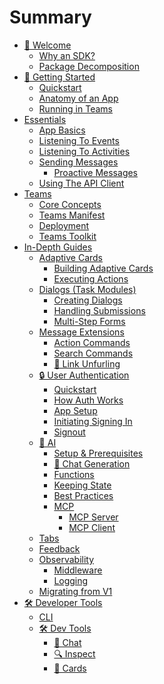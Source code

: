 # Summary

- [👋 Welcome](./1.welcome/README.md)
  - [Why an SDK?](./1.welcome/1.need-for-sdk.md)
  - [Package Decomposition](./1.welcome/2.package-decomposition.md)
- [🚀 Getting Started](./2.getting-started/README.md)
  - [Quickstart](./2.getting-started/1.quickstart.md)
  - [Anatomy of an App](./2.getting-started/2.code-basics.md)
  - [Running in Teams](./2.getting-started/3.running-in-teams.md)
- [Essentials](./3.essentials/README.md)
  - [App Basics](./3.essentials/1.app-class.md)
  - [Listening To Events](./3.essentials/1.on-event.md)
  - [Listening To Activities](./3.essentials/2.on-activity.md)
  - [Sending Messages](./3.essentials/4.sending-messages.md)
    - [Proactive Messages](./3.essentials/5.proactive-messaging.md)
  - [Using The API Client](./3.essentials/6.api.md)
- [Teams](./4.teams/README.md)
  - [Core Concepts](./4.teams/1.core-concepts.md)
  - [Teams Manifest]()
  - [Deployment]()
  - [Teams Toolkit]()
- [In-Depth Guides](./5.in-depth-guides/README.md)
  - [Adaptive Cards](./5.in-depth-guides/1.cards/README.md)
    - [Building Adaptive Cards](./5.in-depth-guides/1.cards/1.building-adaptive-cards.md)
    - [Executing Actions](./5.in-depth-guides/1.cards/2.executing-actions.md)
  - [Dialogs (Task Modules)](./5.in-depth-guides/2.dialogs/README.md)
    - [Creating Dialogs](./5.in-depth-guides/2.dialogs/1.creating-dialogs.md)
    - [Handling Submissions](./5.in-depth-guides/2.dialogs/2.handling-dialog-submissions.md)
    - [Multi-Step Forms](./5.in-depth-guides/2.dialogs/3.handling-multi-step-forms.md)
  - [Message Extensions](./5.in-depth-guides/3.message-extensions/README.md)
    - [Action Commands](./5.in-depth-guides/3.message-extensions/1.action-commands.md)
    - [Search Commands](./5.in-depth-guides/3.message-extensions/2.search-commands.md)
    - [🔗 Link Unfurling](./5.in-depth-guides/3.message-extensions/3.link-unfurling.md)
  - [🔒 User Authentication](./5.in-depth-guides/4.auth/README.md)
    - [Quickstart](./5.in-depth-guides/4.auth/1.quickstart.md)
    - [How Auth Works](./5.in-depth-guides/4.auth/2.auth-sso.md)
    - [App Setup](./5.in-depth-guides/4.auth/3.setup.md)
    - [Initiating Signing In](./5.in-depth-guides/4.auth/4.signin.md)
    - [Signout](./5.in-depth-guides/4.auth/5.signout.md)
  - [🤖 AI](./5.in-depth-guides/5.ai/README.md)
    - [Setup & Prerequisites](./5.in-depth-guides/5.ai/1.setup-and-prereqs.md)
    - [💬 Chat Generation](./5.in-depth-guides/5.ai/2.chat.md)
    - [Functions](./5.in-depth-guides/5.ai/3.function-calling.md)
    - [Keeping State](./5.in-depth-guides/5.ai/4.keeping-state.md)
    - [Best Practices](./5.in-depth-guides/5.ai/5.best-practices.md)
    - [MCP](./5.in-depth-guides/5.ai/6.mcp/README.md)
      - [MCP Server](./5.in-depth-guides/5.ai/6.mcp/1.mcp-server.md)
      - [MCP Client](./5.in-depth-guides/5.ai/6.mcp/2.mcp-client.md)
  - [Tabs]()
  - [Feedback](./5.in-depth-guides/6.feedback.md)
  - [Observability]()
    - [Middleware](./5.in-depth-guides/6.observability/1.middleware.md)
    - [Logging](./5.in-depth-guides/6.observability/2.logging.md)
  - [Migrating from V1]()
- [🛠️ Developer Tools](./7.developer-tools/README.md)
  - [CLI](./7.developer-tools/1.cli/README.md)
  - [🛠️ Dev Tools](./7.developer-tools/2.devtools/README.md)
    - [💬 Chat](./7.developer-tools/2.devtools/1.chat.md)
    - [🔍 Inspect](./7.developer-tools/2.devtools/2.inspect.md)
    - [🪪 Cards](./7.developer-tools/2.devtools/3.cards.md)